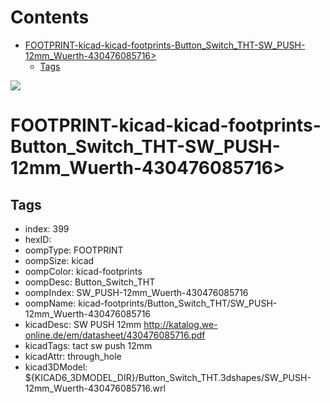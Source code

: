 



Contents
========

* [FOOTPRINT-kicad-kicad-footprints-Button_Switch_THT-SW_PUSH-12mm_Wuerth-430476085716>](#footprint-kicad-kicad-footprints-button_switch_tht-sw_push-12mm_wuerth-430476085716)
	* [Tags](#tags)
  
![][im]
# FOOTPRINT-kicad-kicad-footprints-Button_Switch_THT-SW_PUSH-12mm_Wuerth-430476085716>

## Tags

- index: 399
- hexID: 
- oompType: FOOTPRINT
- oompSize: kicad
- oompColor: kicad-footprints
- oompDesc: Button_Switch_THT
- oompIndex: SW_PUSH-12mm_Wuerth-430476085716
- oompName: kicad-footprints/Button_Switch_THT/SW_PUSH-12mm_Wuerth-430476085716
- kicadDesc: SW PUSH 12mm http://katalog.we-online.de/em/datasheet/430476085716.pdf
- kicadTags: tact sw push 12mm
- kicadAttr: through_hole
- kicad3DModel: ${KICAD6_3DMODEL_DIR}/Button_Switch_THT.3dshapes/SW_PUSH-12mm_Wuerth-430476085716.wrl



[im]: image.png
